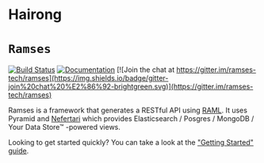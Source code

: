 # Hairong
# `Ramses`
[![Build Status](https://travis-ci.org/ramses-tech/ramses.svg?branch=master)](https://travis-ci.org/ramses-tech/ramses)
[![Documentation](https://readthedocs.org/projects/ramses/badge/?version=stable)](http://ramses.readthedocs.org)
[![Join the chat at https://gitter.im/ramses-tech/ramses](https://img.shields.io/badge/gitter-join%20chat%20%E2%86%92-brightgreen.svg)](https://gitter.im/ramses-tech/ramses)

Ramses is a framework that generates a RESTful API using [RAML](http://raml.org). It uses Pyramid and [Nefertari](https://github.com/ramses-tech/nefertari) which provides Elasticsearch / Posgres / MongoDB / Your Data Store&#8482; -powered views.

Looking to get started quickly? You can take a look at the ["Getting Started" guide](https://ramses.readthedocs.org/en/stable/getting_started.html).